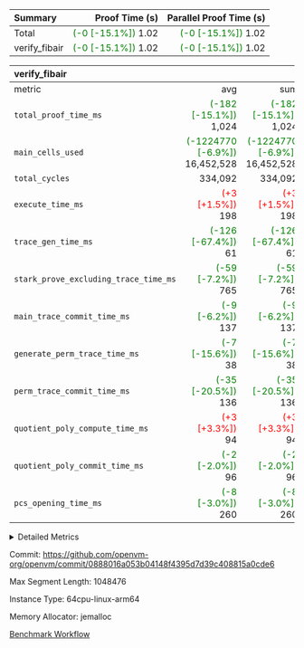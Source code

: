 | Summary | Proof Time (s) | Parallel Proof Time (s) |
|:---|---:|---:|
| Total | <span style='color: green'>(-0 [-15.1%])</span> 1.02 | <span style='color: green'>(-0 [-15.1%])</span> 1.02 |
| verify_fibair | <span style='color: green'>(-0 [-15.1%])</span> 1.02 | <span style='color: green'>(-0 [-15.1%])</span> 1.02 |


| verify_fibair |||||
|:---|---:|---:|---:|---:|
|metric|avg|sum|max|min|
| `total_proof_time_ms ` | <span style='color: green'>(-182 [-15.1%])</span> 1,024 | <span style='color: green'>(-182 [-15.1%])</span> 1,024 | <span style='color: green'>(-182 [-15.1%])</span> 1,024 | <span style='color: green'>(-182 [-15.1%])</span> 1,024 |
| `main_cells_used     ` | <span style='color: green'>(-1224770 [-6.9%])</span> 16,452,528 | <span style='color: green'>(-1224770 [-6.9%])</span> 16,452,528 | <span style='color: green'>(-1224770 [-6.9%])</span> 16,452,528 | <span style='color: green'>(-1224770 [-6.9%])</span> 16,452,528 |
| `total_cycles        ` |  334,092 |  334,092 |  334,092 |  334,092 |
| `execute_time_ms     ` | <span style='color: red'>(+3 [+1.5%])</span> 198 | <span style='color: red'>(+3 [+1.5%])</span> 198 | <span style='color: red'>(+3 [+1.5%])</span> 198 | <span style='color: red'>(+3 [+1.5%])</span> 198 |
| `trace_gen_time_ms   ` | <span style='color: green'>(-126 [-67.4%])</span> 61 | <span style='color: green'>(-126 [-67.4%])</span> 61 | <span style='color: green'>(-126 [-67.4%])</span> 61 | <span style='color: green'>(-126 [-67.4%])</span> 61 |
| `stark_prove_excluding_trace_time_ms` | <span style='color: green'>(-59 [-7.2%])</span> 765 | <span style='color: green'>(-59 [-7.2%])</span> 765 | <span style='color: green'>(-59 [-7.2%])</span> 765 | <span style='color: green'>(-59 [-7.2%])</span> 765 |
| `main_trace_commit_time_ms` | <span style='color: green'>(-9 [-6.2%])</span> 137 | <span style='color: green'>(-9 [-6.2%])</span> 137 | <span style='color: green'>(-9 [-6.2%])</span> 137 | <span style='color: green'>(-9 [-6.2%])</span> 137 |
| `generate_perm_trace_time_ms` | <span style='color: green'>(-7 [-15.6%])</span> 38 | <span style='color: green'>(-7 [-15.6%])</span> 38 | <span style='color: green'>(-7 [-15.6%])</span> 38 | <span style='color: green'>(-7 [-15.6%])</span> 38 |
| `perm_trace_commit_time_ms` | <span style='color: green'>(-35 [-20.5%])</span> 136 | <span style='color: green'>(-35 [-20.5%])</span> 136 | <span style='color: green'>(-35 [-20.5%])</span> 136 | <span style='color: green'>(-35 [-20.5%])</span> 136 |
| `quotient_poly_compute_time_ms` | <span style='color: red'>(+3 [+3.3%])</span> 94 | <span style='color: red'>(+3 [+3.3%])</span> 94 | <span style='color: red'>(+3 [+3.3%])</span> 94 | <span style='color: red'>(+3 [+3.3%])</span> 94 |
| `quotient_poly_commit_time_ms` | <span style='color: green'>(-2 [-2.0%])</span> 96 | <span style='color: green'>(-2 [-2.0%])</span> 96 | <span style='color: green'>(-2 [-2.0%])</span> 96 | <span style='color: green'>(-2 [-2.0%])</span> 96 |
| `pcs_opening_time_ms ` | <span style='color: green'>(-8 [-3.0%])</span> 260 | <span style='color: green'>(-8 [-3.0%])</span> 260 | <span style='color: green'>(-8 [-3.0%])</span> 260 | <span style='color: green'>(-8 [-3.0%])</span> 260 |



<details>
<summary>Detailed Metrics</summary>

|  | verify_program_compile_ms | total_cells | stark_prove_excluding_trace_time_ms | quotient_poly_compute_time_ms | quotient_poly_commit_time_ms | perm_trace_commit_time_ms | pcs_opening_time_ms | main_trace_commit_time_ms |
| --- | --- | --- | --- | --- | --- | --- | --- |
|  | 7 | 65,536 | 36 | 1 | 6 | 0 | 21 | 6 | 

| air_name | rows | quotient_deg | main_cols | interactions | constraints | cells |
| --- | --- | --- | --- | --- | --- | --- |
| AccessAdapterAir<2> |  | 2 |  | 5 | 12 |  | 
| AccessAdapterAir<4> |  | 2 |  | 5 | 12 |  | 
| AccessAdapterAir<8> |  | 2 |  | 5 | 12 |  | 
| FibonacciAir | 32,768 | 1 | 2 |  | 5 | 65,536 | 
| FriReducedOpeningAir |  | 2 |  | 39 | 71 |  | 
| JalRangeCheckAir |  | 2 |  | 9 | 14 |  | 
| NativePoseidon2Air<BabyBearParameters>, 1> |  | 2 |  | 136 | 572 |  | 
| PhantomAir |  | 2 |  | 3 | 5 |  | 
| ProgramAir |  | 1 |  | 1 | 4 |  | 
| VariableRangeCheckerAir |  | 1 |  | 1 | 4 |  | 
| VmAirWrapper<AluNativeAdapterAir, FieldArithmeticCoreAir> |  | 2 |  | 15 | 27 |  | 
| VmAirWrapper<BranchNativeAdapterAir, BranchEqualCoreAir<1> |  | 2 |  | 11 | 25 |  | 
| VmAirWrapper<NativeAdapterAir<2, 0>, PublicValuesCoreAir> |  | 2 |  | 11 | 29 |  | 
| VmAirWrapper<NativeLoadStoreAdapterAir<1>, NativeLoadStoreCoreAir<1> |  | 2 |  | 15 | 20 |  | 
| VmAirWrapper<NativeLoadStoreAdapterAir<4>, NativeLoadStoreCoreAir<4> |  | 2 |  | 15 | 20 |  | 
| VmAirWrapper<NativeVectorizedAdapterAir<4>, FieldExtensionCoreAir> |  | 2 |  | 15 | 27 |  | 
| VmConnectorAir |  | 2 |  | 5 | 11 |  | 
| VolatileBoundaryAir |  | 2 |  | 7 | 19 |  | 

| group | trace_gen_time_ms | total_proof_time_ms | total_cycles | total_cells | stark_prove_excluding_trace_time_ms | quotient_poly_compute_time_ms | quotient_poly_commit_time_ms | perm_trace_commit_time_ms | pcs_opening_time_ms | main_trace_commit_time_ms | main_cells_used | generate_perm_trace_time_ms | execute_time_ms |
| --- | --- | --- | --- | --- | --- | --- | --- | --- | --- | --- | --- | --- | --- |
| verify_fibair | 61 | 1,024 | 334,092 | 62,474,410 | 765 | 94 | 96 | 136 | 260 | 137 | 16,452,528 | 38 | 198 | 

| group | air_name | rows | prep_cols | perm_cols | main_cols | cells |
| --- | --- | --- | --- | --- | --- | --- |
| verify_fibair | AccessAdapterAir<2> | 131,072 |  | 16 | 11 | 3,538,944 | 
| verify_fibair | AccessAdapterAir<4> | 65,536 |  | 16 | 13 | 1,900,544 | 
| verify_fibair | AccessAdapterAir<8> | 128 |  | 16 | 17 | 4,224 | 
| verify_fibair | FriReducedOpeningAir | 2,048 |  | 84 | 27 | 227,328 | 
| verify_fibair | JalRangeCheckAir | 32,768 |  | 28 | 12 | 1,310,720 | 
| verify_fibair | NativePoseidon2Air<BabyBearParameters>, 1> | 32,768 |  | 312 | 398 | 23,265,280 | 
| verify_fibair | PhantomAir | 16,384 |  | 12 | 6 | 294,912 | 
| verify_fibair | ProgramAir | 8,192 |  | 8 | 10 | 147,456 | 
| verify_fibair | VariableRangeCheckerAir | 262,144 | 2 | 8 | 1 | 2,359,296 | 
| verify_fibair | VmAirWrapper<AluNativeAdapterAir, FieldArithmeticCoreAir> | 262,144 |  | 36 | 29 | 17,039,360 | 
| verify_fibair | VmAirWrapper<BranchNativeAdapterAir, BranchEqualCoreAir<1> | 32,768 |  | 28 | 23 | 1,671,168 | 
| verify_fibair | VmAirWrapper<NativeLoadStoreAdapterAir<1>, NativeLoadStoreCoreAir<1> | 65,536 |  | 40 | 21 | 3,997,696 | 
| verify_fibair | VmAirWrapper<NativeLoadStoreAdapterAir<4>, NativeLoadStoreCoreAir<4> | 32,768 |  | 40 | 27 | 2,195,456 | 
| verify_fibair | VmAirWrapper<NativeVectorizedAdapterAir<4>, FieldExtensionCoreAir> | 32,768 |  | 36 | 38 | 2,424,832 | 
| verify_fibair | VmConnectorAir | 2 | 1 | 16 | 5 | 42 | 
| verify_fibair | VolatileBoundaryAir | 65,536 |  | 20 | 12 | 2,097,152 | 

| group | trace_height_constraint | weighted_sum | threshold |
| --- | --- | --- | --- |
| verify_fibair | 0 | 1,085,444 | 2,013,265,921 | 
| verify_fibair | 1 | 5,411,200 | 2,013,265,921 | 
| verify_fibair | 2 | 542,722 | 2,013,265,921 | 
| verify_fibair | 3 | 5,476,612 | 2,013,265,921 | 
| verify_fibair | 4 | 65,536 | 2,013,265,921 | 
| verify_fibair | 5 | 12,851,850 | 2,013,265,921 | 

| trace_height_constraint | threshold |
| --- | --- |
| 0 | 2,013,265,921 | 

</details>


Commit: https://github.com/openvm-org/openvm/commit/0888016a053b04148f4395d7d39c408815a0cde6

Max Segment Length: 1048476

Instance Type: 64cpu-linux-arm64

Memory Allocator: jemalloc

[Benchmark Workflow](https://github.com/openvm-org/openvm/actions/runs/15213048813)
